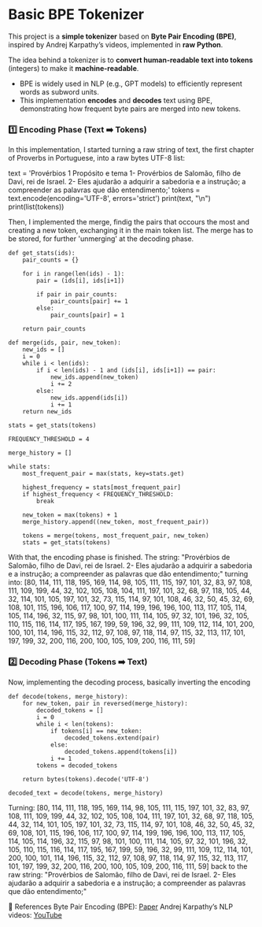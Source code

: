 # Basic BPE Tokenizer  

This project is a **simple tokenizer** based on **Byte Pair Encoding (BPE)**, inspired by Andrej Karpathy’s videos, implemented in **raw Python**.

The idea behind a tokenizer is to **convert human-readable text into tokens** (integers) to make it **machine-readable**.
- BPE is widely used in NLP (e.g., GPT models) to efficiently represent words as subword units.  
- This implementation **encodes** and **decodes** text using BPE, demonstrating how frequent byte pairs are merged into new tokens.

### **1️⃣ Encoding Phase** (Text ➡️ Tokens)
In this implementation, I started turning a raw string of text, the first chapter of Proverbs in Portuguese, into a raw bytes UTF-8 list:

text = 'Provérbios 1 Propósito e tema 1- Provérbios de Salomão, filho de Davi, rei de Israel. 2- Eles ajudarão a adquirir a sabedoria e a instrução; a compreender as palavras que dão entendimento;'
tokens = text.encode(encoding='UTF-8', errors='strict')
print(text, "\n")
print(list(tokens))

Then, I implemented the merge, findig the pairs that occours the most and creating a new token, exchanging it in the main token list. The merge has to be stored, for further 'unmerging' at the decoding phase.

    def get_stats(ids):
        pair_counts = {}
        
        for i in range(len(ids) - 1):
            pair = (ids[i], ids[i+1])
            
            if pair in pair_counts:
                pair_counts[pair] += 1
            else:
                pair_counts[pair] = 1
            
        return pair_counts

    def merge(ids, pair, new_token):
        new_ids = []
        i = 0
        while i < len(ids):
            if i < len(ids) - 1 and (ids[i], ids[i+1]) == pair:
                new_ids.append(new_token)
                i += 2
            else:
                new_ids.append(ids[i])
                i += 1
        return new_ids
                
    stats = get_stats(tokens)
    
    FREQUENCY_THRESHOLD = 4
    
    merge_history = []
    
    while stats:
        most_frequent_pair = max(stats, key=stats.get)
        
        highest_frequency = stats[most_frequent_pair]
        if highest_frequency < FREQUENCY_THRESHOLD:
            break
        
        new_token = max(tokens) + 1
        merge_history.append((new_token, most_frequent_pair))
        
        tokens = merge(tokens, most_frequent_pair, new_token) 
        stats = get_stats(tokens)

With that, the encoding phase is finished. The string: "Provérbios de Salomão, filho de Davi, rei de Israel. 2- Eles ajudarão a adquirir a sabedoria e a instrução; a compreender as palavras que dão entendimento;" turning into: [80, 114, 111, 118, 195, 169, 114, 98, 105, 111, 115, 197, 101, 32, 83, 97, 108, 111, 109, 199, 44, 32, 102, 105, 108, 104, 111, 197, 101, 32, 68, 97, 118, 105, 44, 32, 114, 101, 105, 197, 101, 32, 73, 115, 114, 97, 101, 108, 46, 32, 50, 45, 32, 69, 108, 101, 115, 196, 106, 117, 100, 97, 114, 199, 196, 196, 100, 113, 117, 105, 114, 105, 114, 196, 32, 115, 97, 98, 101, 100, 111, 114, 105, 97, 32, 101, 196, 32, 105, 110, 115, 116, 114, 117, 195, 167, 199, 59, 196, 32, 99, 111, 109, 112, 114, 101, 200, 100, 101, 114, 196, 115, 32, 112, 97, 108, 97, 118, 114, 97, 115, 32, 113, 117, 101, 197, 199, 32, 200, 116, 200, 100, 105, 109, 200, 116, 111, 59]

### **2️⃣ Decoding Phase** (Tokens ➡️ Text)
Now, implementing the decoding process, basically inverting the encoding

    def decode(tokens, merge_history):
        for new_token, pair in reversed(merge_history):
            decoded_tokens = []
            i = 0
            while i < len(tokens):
                if tokens[i] == new_token:
                    decoded_tokens.extend(pair)
                else:
                    decoded_tokens.append(tokens[i])
                i += 1
            tokens = decoded_tokens
            
        return bytes(tokens).decode('UTF-8')
    
    decoded_text = decode(tokens, merge_history)

Turning: [80, 114, 111, 118, 195, 169, 114, 98, 105, 111, 115, 197, 101, 32, 83, 97, 108, 111, 109, 199, 44, 32, 102, 105, 108, 104, 111, 197, 101, 32, 68, 97, 118, 105, 44, 32, 114, 101, 105, 197, 101, 32, 73, 115, 114, 97, 101, 108, 46, 32, 50, 45, 32, 69, 108, 101, 115, 196, 106, 117, 100, 97, 114, 199, 196, 196, 100, 113, 117, 105, 114, 105, 114, 196, 32, 115, 97, 98, 101, 100, 111, 114, 105, 97, 32, 101, 196, 32, 105, 110, 115, 116, 114, 117, 195, 167, 199, 59, 196, 32, 99, 111, 109, 112, 114, 101, 200, 100, 101, 114, 196, 115, 32, 112, 97, 108, 97, 118, 114, 97, 115, 32, 113, 117, 101, 197, 199, 32, 200, 116, 200, 100, 105, 109, 200, 116, 111, 59] back to the raw string: "Provérbios de Salomão, filho de Davi, rei de Israel. 2- Eles ajudarão a adquirir a sabedoria e a instrução; a compreender as palavras que dão entendimento;"


📖 References
Byte Pair Encoding (BPE): [Paper](https://arxiv.org/abs/1508.07909)
Andrej Karpathy’s NLP videos: [YouTube](https://www.youtube.com/@AndrejKarpathy)
